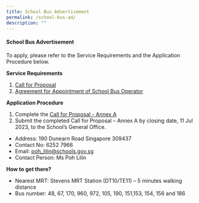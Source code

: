 ```yaml
---
title: School Bus Advertisement
permalink: /school-bus-ad/
description: ""
---
```

#### School Bus Advertisement

To apply, please refer to the Service Requirements and the Application Procedure below.

**Service Requirements**
1. [Call for Proposal](/files/attachment%201%20call%20for%20proposals%20by%20scgps.pdf)
2. [Agreement for Appointment of School Bus Operator](/files/attachment%203%20agreement%20for%20appointment%20of%20school%20bus%20operator.pdf)

**Application Procedure**
1. Complete the [Call for Proposal - Annex A](files/attachment%202%20call%20for%20proposal%20-%20annex%20a.pdf)
2. Submit the completed Call for Proposal – Annex A by closing date, 11 Jul 2023, to the School’s General Office.

* Address: 190 Dunearn Road Singapore 309437
* Contact No: 6252 7966
* Email: poh_lilin@schools.gov.sg
* Contact Person: Ms Poh Lilin

**How to get there?**
* Nearest MRT: Stevens MRT Station (DT10/TE11) – 5 minutes walking distance
* Bus number: 48, 67, 170, 960, 972, 105, 190, 151,153, 154, 156 and 186